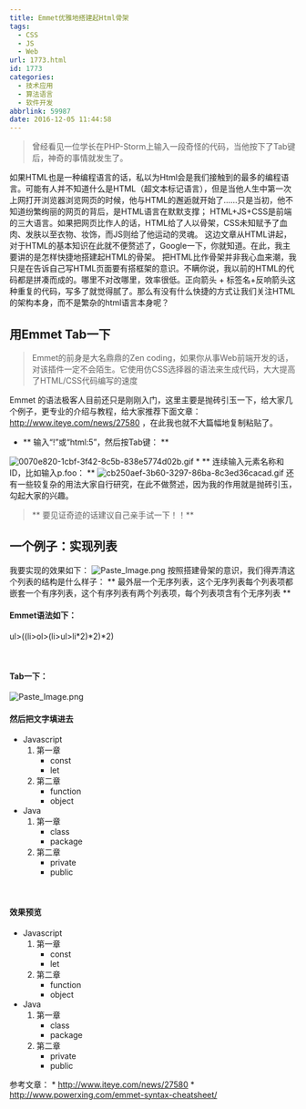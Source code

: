 ```yaml
---
title: Emmet优雅地搭建起Html骨架
tags:
  - CSS
  - JS
  - Web
url: 1773.html
id: 1773
categories:
  - 技术应用
  - 算法语言
  - 软件开发
abbrlink: 59987
date: 2016-12-05 11:44:58
---
```


> 曾经看见一位学长在PHP-Storm上输入一段奇怪的代码，当他按下了Tab键后，神奇的事情就发生了。

如果HTML也是一种编程语言的话，私以为Html会是我们接触到的最多的编程语言。可能有人并不知道什么是HTML（超文本标记语言），但是当他人生中第一次上网打开浏览器浏览网页的时候，他与HTML的邂逅就开始了……只是当初，他不知道纷繁绚丽的网页的背后，是HTML语言在默默支撑； HTML+JS+CSS是前端的三大语言。如果把网页比作人的话，HTML给了人以骨架，CSS未知赋予了血肉、发肤以至衣物、妆饰，而JS则给了他运动的灵魂。 这边文章从HTML讲起，对于HTML的基本知识在此就不便赘述了，Google一下，你就知道。在此，我主要讲的是怎样快捷地搭建起HTML的骨架。 把HTML比作骨架并非我心血来潮，我只是在告诉自己写HTML页面要有搭框架的意识。不瞒你说，我以前的HTML的代码都是拼凑而成的。哪里不对改哪里，效率很低。正向箭头 + 标签名+反响箭头这种重复的代码，写多了就觉得腻了。那么有没有什么快捷的方式让我们关注HTML的架构本身，而不是繁杂的html语言本身呢？

用Emmet Tab一下
------------

> Emmet的前身是大名鼎鼎的Zen coding，如果你从事Web前端开发的话，对该插件一定不会陌生。它使用仿CSS选择器的语法来生成代码，大大提高了HTML/CSS代码编写的速度

Emmet 的语法极客人目前还只是刚刚入门，这里主要是抛砖引玉一下，给大家几个例子，更专业的介绍与教程，给大家推荐下面文章：http://www.iteye.com/news/27580 ，在此我也就不大篇幅地复制粘贴了。

*   \*\* 输入“!”或“html:5”，然后按Tab键： **

![0070e820-1cbf-3f42-8c5b-838e5774d02b.gif](http://wangbaiyuan.cn/wp-content/uploads/2016/12/20161205122410112.jpg) \* \*\* 连续输入元素名称和ID，比如输入p.foo： ** ![cb250aef-3b60-3297-86ba-8c3ed36cacad.gif](http://wangbaiyuan.cn/wp-content/uploads/2016/12/20161205122410219.jpg) 还有一些较复杂的用法大家自行研究，在此不做赘述，因为我的作用就是抛砖引玉，勾起大家的兴趣。

> \*\* 要见证奇迹的话建议自己亲手试一下！！**

一个例子：实现列表
---------

我要实现的效果如下： ![Paste_Image.png](http://wangbaiyuan.cn/wp-content/uploads/2016/12/20161205122410310.jpg) 按照搭建骨架的意识，我们得弄清这个列表的结构是什么样子： \*\* 最外层一个无序列表，这个无序列表每个列表项都嵌套一个有序列表，这个有序列表有两个列表项，每个列表项含有个无序列表 **

#### Emmet语法如下：

ul>((li>ol>(li>ul>li\*2)\*2)*2)

 

#### Tab一下：

![Paste_Image.png](http://wangbaiyuan.cn/wp-content/uploads/2016/12/20161205122410417.jpg)

#### 然后把文字填进去

<ul>  
  <li>Javascript    
    <ol>
            <li>第一章
                <ul>
                    <li>const</li>
                    <li>let</li>
                </ul>
            </li>
            <li>第二章
                <ul>
                    <li>function</li>
                    <li>object</li>
                </ul>
            </li>
        </ol>
    </li>
    <li>Java
        <ol>
            <li>第一章
                <ul>
                    <li>class</li>
                    <li>package</li>
                </ul>
            </li>
            <li>第二章
                <ul>
                    <li>private</li>
                    <li>public</li>
                </ul>
            </li>
        </ol>
    </li>
</ul>

 

#### 效果预览

>

*   Javascript
    1.  第一章
        *   const
        *   let
    2.  第二章
        *   function
        *   object
*   Java
    1.  第一章
        *   class
        *   package
    2.  第二章
        *   private
        *   public

参考文章： \* http://www.iteye.com/news/27580 * http://www.powerxing.com/emmet-syntax-cheatsheet/